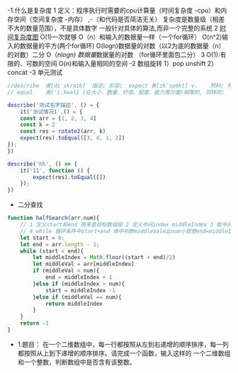 -1.什么是复杂度 1 定义：程序执行时需要的cpu计算量（时间复杂度 -cpu）和内存空间（空间复杂度 -内存） ,-（和代码是否简洁无关） 复杂度是数量级（相差不大的数量范围），不是具体数字 一般针对具体的算法,而非一个完整的系统
2 [时间复杂度图](.算法_images/fdab399b.png)
O(1)一次就够 O（n）和输入的数据量一样（一个for循环） O(n^2)输入的数据量的平方(两个for循环)   O(logn)数据量的对数（以2为底的数据量（n）的对数）二分 O（n*logn) 数据量*数据量的对数
（for循环里面包二分） 3 O(1):有限的、可数的空间 O(n)和输入量相同的空间 -2 数组旋转 1）pop unshift 2）concat -3 单元测试

```javascript
//describe 	美[dɪˈskraɪb]  描述; 形容;  expect 美[ɪkˈspekt] v.	预料; 预期; 预计; 等待; 期待; 盼望; 要求; 指望; 猜想;
// equal 	美[ˈiːkwəl] (在大小、数量、价值、程度、能力等方面)相等的, 同样的; 

describe('测试名字描述', () = {
    it('测试情况1',() = {
    const arr = [1, 2, 3, 4]
    const k = 2
    const res = rotate2(arr, k)
    expect(res).toEqual([3, 4, 1, 2])
});
})

describe('hh', () => {
    it('11', function () {
        expect(res).toEqual([])
    });
})
```

- 二分查找

```javascript
function halfSearch(arr,num){
    // 1 定义start和end 用来查目标数组段 2 定义中间index middleIndex 3 取中间值middleVal = arr[middleIndex] 
    // 4 while 循环条件中start<end 体中判断middleVale比num小就使end=middleInde+1 ，middleVal比num大就使start = middleIndex-1 ，middleVal等于num就return middleIndex
    let start = 0;
    let end = arr.length - 1;
    while (start < end){
        let middleIndex = Math.floor((start + end)/2)
        let middleVal = arr[middleIndex]
        if (middleVal < num){
            end = middleIndex + 1
        }else if (middleIndex > num){
            start = middleIndex -1
        }else if (middleVal == num){
            return middleIndex
        }
    }
    return -1 
}


```

- 1.题目： 在一个二维数组中，每一行都按照从左到右递增的顺序排序，每一列都按照从上到下递增的顺序排序。请完成一个函数，输入这样的 一个二维数组和一个整数，判断数组中是否含有该整数。
  

